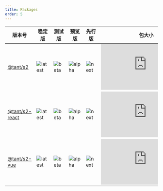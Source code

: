 ```yaml
---
title: Packages
order: 5
---
```


| 版本号  | 稳定版    | 测试版   | 预览版  | 先行版 | 包大小  | 下载量    |
| -------- | ------ | --------- | ---------- | ----------  | ----------  | ------ |
| [@tant/s2](https://github.com/antvis/S2/tree/master/packages/s2-core)        | ![latest](https://img.shields.io/npm/v/@tant/s2/latest.svg)       | ![beta](https://img.shields.io/npm/v/@tant/s2/beta.svg)       | ![alpha](https://img.shields.io/npm/v/@tant/s2/alpha.svg)   |  ![next](https://img.shields.io/npm/v/@tant/s2/next.svg)  | ![size](https://img.badgesize.io/https:/unpkg.com/@tant/s2@latest/dist/index.min.js?label=gzip%20size&compression=gzip)       | ![download](https://img.shields.io/npm/dm/@tant/s2.svg)       |
| [@tant/s2-react](https://github.com/antvis/S2/tree/master/packages/s2-react) | ![latest](https://img.shields.io/npm/v/@tant/s2-react/latest.svg) | ![beta](https://img.shields.io/npm/v/@tant/s2-react/beta.svg) | ![alpha](https://img.shields.io/npm/v/@tant/s2-react/alpha.svg) |  ![next](https://img.shields.io/npm/v/@tant/s2-react/next.svg)| ![size](https://img.badgesize.io/https:/unpkg.com/@tant/s2-react@latest/dist/index.min.js?label=gzip%20size&compression=gzip) | ![download](https://img.shields.io/npm/dm/@tant/s2-react.svg) |
| [@tant/s2-vue](https://github.com/antvis/S2/tree/master/packages/s2-vue)     | ![latest](https://img.shields.io/npm/v/@tant/s2-vue/latest.svg)   | ![beta](https://img.shields.io/npm/v/@tant/s2-vue/beta.svg)   | ![alpha](https://img.shields.io/npm/v/@tant/s2-vue/alpha.svg)  |  ![next](https://img.shields.io/npm/v/@tant/s2-vue/next.svg) | ![size](https://img.badgesize.io/https:/unpkg.com/@tant/s2-vue@latest/dist/index.min.js?label=gzip%20size&compression=gzip)   | ![download](https://img.shields.io/npm/dm/@tant/s2-vue.svg)   |
